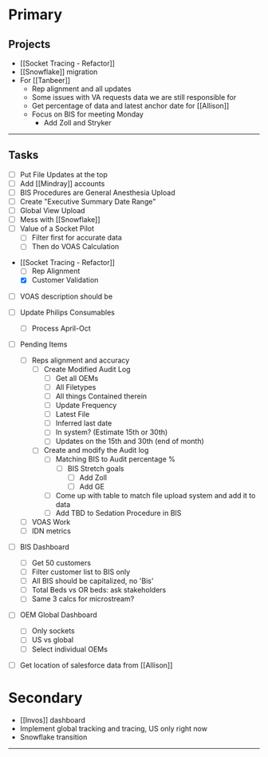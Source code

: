 
# Primary

## Projects
- [[Socket Tracing - Refactor]]
- [[Snowflake]] migration
- For [[Tanbeer]]
	- Rep alignment and all updates
	- Some issues with VA requests data we are still responsible for
	- Get percentage of data and latest anchor date for [[Allison]]
	- Focus on BIS for meeting Monday
		- Add Zoll and Stryker
---

## Tasks
- [ ] Put File Updates at the top
- [ ] Add [[Mindray]] accounts
- [ ] BIS Procedures are General Anesthesia Upload
- [ ] Create "Executive Summary Date Range"
- [ ] Global View Upload
- [ ] Mess with [[Snowflake]]
- [ ] Value of a Socket Pilot
	- [ ] Filter first for accurate data
	- [ ] Then do VOAS Calculation
- [[Socket Tracing - Refactor]]
	- [ ] Rep Alignment
	- [x] Customer Validation
- [ ] VOAS description should be 
- [ ] Update Philips Consumables 
	- [ ] Process April-Oct
- [ ] Pending Items 
	- [ ] Reps alignment and accuracy
		- [ ] Create Modified Audit Log 
			- [ ] Get all OEMs
			- [ ] All Filetypes
			- [ ] All things Contained therein
			- [ ] Update Frequency
			- [ ] Latest File
			- [ ] Inferred last date
			- [ ] In system? (Estimate 15th or 30th)
			- [ ] Updates on the 15th and 30th (end of month)
		- [ ] Create and modify the Audit log
			- [ ] Matching BIS to Audit percentage %
				- [ ] BIS Stretch goals
					- [ ] Add Zoll
					- [ ] Add GE
			- [ ] Come up with table to match file upload system and add it to data
			- [ ] Add TBD to Sedation Procedure in BIS
	- [ ] VOAS Work
	- [ ] IDN metrics
- [ ] BIS Dashboard
	- [ ] Get 50 customers
	- [ ] Filter customer list to BIS only
	- [ ] All BIS should be capitalized, no 'Bis'
	- [ ] Total Beds vs OR beds: ask stakeholders
	- [ ] Same 3 calcs for microstream?
- [ ] OEM Global Dashboard
	- [ ] Only sockets
	- [ ] US vs global
	- [ ] Select individual OEMs
- [ ] Get location of salesforce data from [[Allison]]


# Secondary
- [[Invos]] dashboard
- Implement global tracking and tracing, US only right now
- Snowflake transition




---
